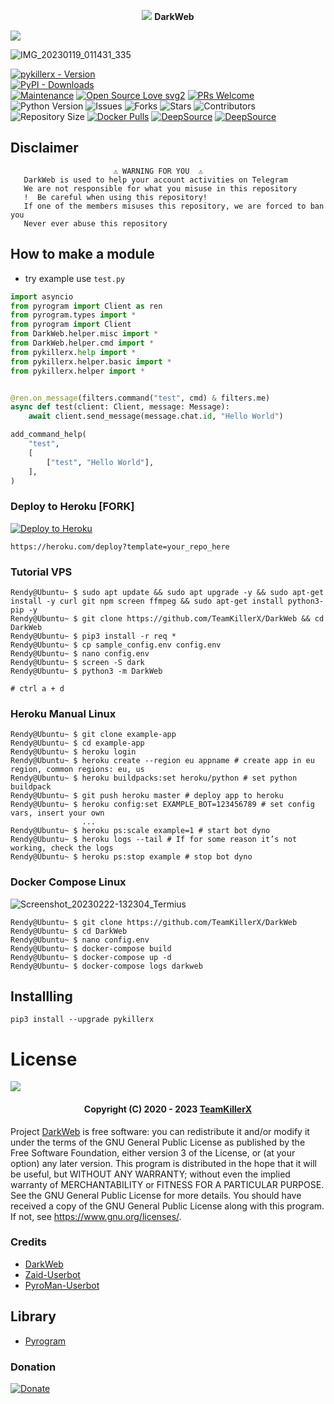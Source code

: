 <p align="center">
<img src="https://user-images.githubusercontent.com/73097560/115834477-dbab4500-a447-11eb-908a-139a6edaec5c.gif">
  <b>DarkWeb</b>
  
</p>
<p align="centar">
<img src="https://user-images.githubusercontent.com/73097560/115834477-dbab4500-a447-11eb-908a-139a6edaec5c.gif">

![IMG_20230119_011431_335](https://user-images.githubusercontent.com/90479255/213261795-2719a53b-cda1-4fc2-b358-6436d747c172.jpg)

[![pykillerx - Version](https://img.shields.io/pypi/v/pykillerx?style=round)](https://pypi.org/project/pykillerx)    
[![PyPI - Downloads](https://img.shields.io/pypi/dm/pykillerx?label=DOWNLOADS&style=round)](https://pypi.org/project/pykillerx)    
[![Maintenance](https://img.shields.io/badge/Maintained%3F-yes-green.svg)](https://github.com/TeamKillerX/pykillerx/graphs/commit-activity)
[![Open Source Love svg2](https://badges.frapsoft.com/os/v2/open-source.svg?v=103)](https://github.com/TeamKillerX/pykillerx)
[![PRs Welcome](https://img.shields.io/badge/PRs-welcome-brightgreen.svg?style=flat-square)](https://makeapullrequest.com)
![Python Version](https://img.shields.io/badge/python-3.9-green?style=for-the-badge&logo=appveyor)
![Issues](https://img.shields.io/github/issues/TeamKillerX/DarkWeb?style=for-the-badge&logo=appveyor)
![Forks](https://img.shields.io/github/forks/TeamKillerX/DarkWeb?style=for-the-badge&logo=appveyor)
![Stars](https://img.shields.io/github/stars/TeamKillerX/DarkWeb?style=for-the-badge&logo=appveyor)
![Contributors](https://img.shields.io/github/contributors/TeamKillerX/DarkWeb?style=for-the-badge&logo=appveyor)
![Repository Size](https://img.shields.io/github/repo-size/TeamKillerX/DarkWeb?style=for-the-badge&logo=appveyor)
[![Docker Pulls](https://img.shields.io/docker/pulls/rendyprojects/python)](https://hub.docker.com/r/rendyprojects/python/tags)
[![DeepSource](https://static.deepsource.io/deepsource-badge-light-mini.svg)](https://deepsource.io/gh/TeamKillerX/DarkWeb/?ref=repository-badge)
[![DeepSource](https://deepsource.io/gh/TeamKillerX/DarkWeb.svg/?label=active+issues&show_trend=true&token=jw0lCUg_Q5nRQMmfbhyjMLzr)](https://deepsource.io/gh/TeamKillerX/DarkWeb/?ref=repository-badge)

## Disclaimer
```
️                       ⚠️ WARNING FOR YOU ️ ️⚠️
   DarkWeb is used to help your account activities on Telegram
   We are not responsible for what you misuse in this repository
   !  Be careful when using this repository!
   If one of the members misuses this repository, we are forced to ban you
   Never ever abuse this repository
``` 

## How to make a module
- try example use `test.py`
```python
import asyncio
from pyrogram import Client as ren
from pyrogram.types import *
from pyrogram import Client
from DarkWeb.helper.misc import *
from DarkWeb.helper.cmd import *
from pykillerx.help import *
from pykillerx.helper.basic import *
from pykillerx.helper import *


@ren.on_message(filters.command("test", cmd) & filters.me)
async def test(client: Client, message: Message):
    await client.send_message(message.chat.id, "Hello World")

add_command_help(
    "test",
    [
        ["test", "Hello World"],
    ],
)
```

### Deploy to Heroku [FORK] 
[![Deploy to Heroku](https://www.herokucdn.com/deploy/button.png)](https://deploy-fork-by-randydev.vercel.app/)

```
https://heroku.com/deploy?template=your_repo_here
```

### Tutorial VPS
```console
Rendy@Ubuntu~ $ sudo apt update && sudo apt upgrade -y && sudo apt-get install -y curl git npm screen ffmpeg && sudo apt-get install python3-pip -y
Rendy@Ubuntu~ $ git clone https://github.com/TeamKillerX/DarkWeb && cd DarkWeb
Rendy@Ubuntu~ $ pip3 install -r req *
Rendy@Ubuntu~ $ cp sample_config.env config.env
Rendy@Ubuntu~ $ nano config.env
Rendy@Ubuntu~ $ screen -S dark 
Rendy@Ubuntu~ $ python3 -m DarkWeb

# ctrl a + d 
```

### Heroku Manual Linux
```console
Rendy@Ubuntu~ $ git clone example-app
Rendy@Ubuntu~ $ cd example-app
Rendy@Ubuntu~ $ heroku login
Rendy@Ubuntu~ $ heroku create --region eu appname # create app in eu region, common regions: eu, us
Rendy@Ubuntu~ $ heroku buildpacks:set heroku/python # set python buildpack
Rendy@Ubuntu~ $ git push heroku master # deploy app to heroku
Rendy@Ubuntu~ $ heroku config:set EXAMPLE_BOT=123456789 # set config vars, insert your own
                ...
Rendy@Ubuntu~ $ heroku ps:scale example=1 # start bot dyno
Rendy@Ubuntu~ $ heroku logs --tail # If for some reason it’s not working, check the logs
Rendy@Ubuntu~ $ heroku ps:stop example # stop bot dyno
```

### Docker Compose Linux
![Screenshot_20230222-132304_Termius](https://user-images.githubusercontent.com/90479255/220734836-44ee0145-f0ff-4ad9-a160-253b9b96c270.jpg)
```console
Rendy@Ubuntu~ $ git clone https://github.com/TeamKillerX/DarkWeb
Rendy@Ubuntu~ $ cd DarkWeb
Rendy@Ubuntu~ $ nano config.env
Rendy@Ubuntu~ $ docker-compose build 
Rendy@Ubuntu~ $ docker-compose up -d
Rendy@Ubuntu~ $ docker-compose logs darkweb
```

## Installling
```
pip3 install --upgrade pykillerx
```

# License

![](https://www.gnu.org/graphics/gplv3-or-later.png)

<h4 align="center">Copyright (C) 2020 - 2023 <a href="https://github.com/TeamKillerX">TeamKillerX</a></h4>

Project [DarkWeb](https://github.com/TeamKillerX/DarkWeb) is free software: you can redistribute it and/or modify
it under the terms of the GNU General Public License as published by
the Free Software Foundation, either version 3 of the License, or
(at your option) any later version.
This program is distributed in the hope that it will be useful,
but WITHOUT ANY WARRANTY; without even the implied warranty of
MERCHANTABILITY or FITNESS FOR A PARTICULAR PURPOSE.  See the
GNU General Public License for more details.
You should have received a copy of the GNU General Public License
along with this program. If not, see <https://www.gnu.org/licenses/>.


### Credits
- [DarkWeb](https://github.com/TeamKillerX/DarkWeb)
- [Zaid-Userbot](https://github.com/ITZ-ZAID/ZAID-USERBOT)
- [PyroMan-Userbot](https://github.com/mrismanaziz/PyroMan-Userbot)

## Library 
- [Pyrogram](https://github.com/pyrogram)

### Donation
[![Donate](https://img.shields.io/badge/Donate-PayPal-green.svg)](https://www.buymeacoffee.com/randydev)
